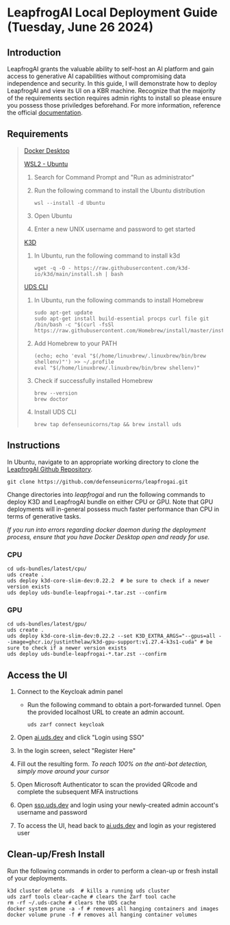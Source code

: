 # LeapfrogAI Local Deployment Guide (Tuesday, June 26 2024)

## Introduction

LeapfrogAI grants the valuable ability to self-host an AI platform and gain access to generative AI capabilities without compromising data independence and security. In this guide, I will demonstrate how to deploy LeapfrogAI and view its UI on a KBR machine. Recognize that the majority of the requirements section requires admin rights to install so please ensure you possess those priviledges beforehand. For more information, reference the official [documentation](https://docs.leapfrog.ai/docs/local-deploy-guide/quick_start/).  

## Requirements
> [Docker Desktop](https://docs.docker.com/engine/install/)
>   
> [WSL2 - Ubuntu](https://www.youtube.com/watch?v=YByZ_sOOWsQ)
> 
> 1) Search for Command Prompt and "Run as administrator"
> 
> 2) Run the following command to install the Ubuntu distribution
>    ```
>    wsl --install -d Ubuntu
>    ```
> 3) Open Ubuntu
> 4) Enter a new UNIX username and password to get started
>
> [K3D](https://k3d.io/v5.6.3/#releases)
> 1) In Ubuntu, run the following command to install k3d
> 
>    ```
>    wget -q -O - https://raw.githubusercontent.com/k3d-io/k3d/main/install.sh | bash
>    ```
> [UDS CLI](https://github.com/defenseunicorns/uds-cli)
>
> 1) In Ubuntu, run the following commands to install Homebrew
> 
>     ```
>    sudo apt-get update
>    sudo apt-get install build-essential procps curl file git
>    /bin/bash -c "$(curl -fsSl https://raw.githubusercontent.com/Homebrew/install/master/install.sh)"
>    ```
> 2) Add Homebrew to your PATH
>    
>    ```
>    (echo; echo 'eval "$(/home/linuxbrew/.linuxbrew/bin/brew shellenv)"') >> ~/.profile
>    eval "$(/home/linuxbrew/.linuxbrew/bin/brew shellenv)"
>    ```
> 3) Check if successfully installed Homebrew
>    
>    ```
>    brew --version
>    brew doctor
>    ```
> 4) Install UDS CLI
>    
>    ```
>    brew tap defenseunicorns/tap && brew install uds
>    ```

## Instructions 

In Ubuntu, navigate to an appropriate working directory to clone the [LeapfrogAI Github Repository](https://github.com/defenseunicorns/leapfrogai.git).
```
git clone https://github.com/defenseunicorns/leapfrogai.git
```
Change directories into *leapfrogai* and run the following commands to deploy K3D and LeapfrogAI bundle on either CPU or GPU. Note that GPU deployments will in-general possess much faster performance than CPU in terms of generative tasks. 

*If you run into errors regarding docker daemon during the deployment process, ensure that you have Docker Desktop open and ready for use.*

### CPU
```
cd uds-bundles/latest/cpu/
uds create .
uds deploy k3d-core-slim-dev:0.22.2  # be sure to check if a newer version exists
uds deploy uds-bundle-leapfrogai-*.tar.zst --confirm
```
### GPU
```
cd uds-bundles/latest/gpu/
uds create .
uds deploy k3d-core-slim-dev:0.22.2 --set K3D_EXTRA_ARGS="--gpus=all --image=ghcr.io/justinthelaw/k3d-gpu-support:v1.27.4-k3s1-cuda" # be sure to check if a newer version exists
uds deploy uds-bundle-leapfrogai-*.tar.zst --confirm
```
## Access the UI
1) Connect to the Keycloak admin panel
   
    * Run the following command to obtain a port-forwarded tunnel. Open the provided localhost URL to create an admin account.
      
      ```
      uds zarf connect keycloak
      ```
3) Open [ai.uds.dev](https://ai.uds.dev/) and click "Login using SSO"
4) In the login screen, select "Register Here"
5) Fill out the resulting form. *To reach 100% on the anti-bot detection, simply move around your cursor*
6) Open Microsoft Authenticator to scan the provided QRcode and complete the subsequent MFA instructions
7) Open [sso.uds.dev](https://sso.uds.dev/) and login using your newly-created admin account's username and password
8) To access the UI, head back to [ai.uds.dev](https://ai.uds.dev/) and login as your registered user

## Clean-up/Fresh Install

Run the following commands in order to perform a clean-up or fresh install of your deployments.

```
k3d cluster delete uds  # kills a running uds cluster
uds zarf tools clear-cache # clears the Zarf tool cache
rm -rf ~/.uds-cache # clears the UDS cache
docker system prune -a -f # removes all hanging containers and images
docker volume prune -f # removes all hanging container volumes
```
